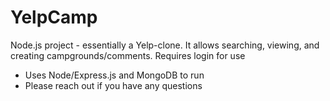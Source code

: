 # YelpCamp
Node.js project - essentially a Yelp-clone. It allows searching, viewing, and creating campgrounds/comments. Requires login for use

- Uses Node/Express.js and MongoDB to run
- Please reach out if you have any questions
